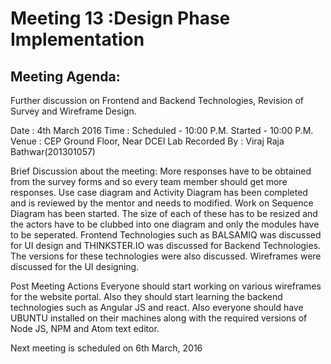    Meeting 13 :Design Phase Implementation
   =======================================

   Meeting Agenda:
   --------------
   Further discussion on Frontend and Backend Technologies, Revision of Survey and Wireframe Design.


   Date : 4th March 2016
   Time : Scheduled - 10:00 P.M.
   Started - 10:00 P.M.
   Venue : CEP Ground Floor, Near DCEI Lab
   Recorded By : Viraj Raja Bathwar(201301057)


   Brief Discussion about the meeting:
More responses have to be obtained from the survey forms and so every team member should get more responses. Use case diagram
and Activity Diagram has been completed and is reviewed by the mentor and needs to modified. Work on Sequence Diagram has been started.
The size of each of these has to be resized and the actors have to be clubbed into one diagram and only the modules have to be seperated.
Frontend Technologies such as BALSAMIQ was discussed for UI design and THINKSTER.IO was discussed for Backend Technologies. The versions
for these technologies were also discussed. Wireframes were discussed for the UI designing.

   Post Meeting Actions
Everyone should start working on various wireframes for the website portal. Also they should start learning the backend technologies such
as Angular JS and react. Also everyone should have UBUNTU installed on their machines along with the required versions of Node JS, NPM
and Atom text editor.

   Next meeting is scheduled on 6th March, 2016
